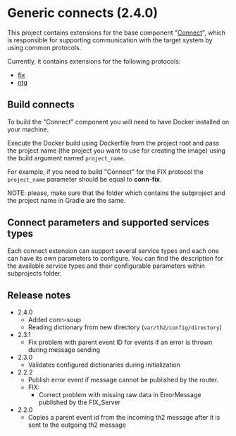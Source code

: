 # Generic connects (2.4.0)

This project contains extensions for the base component "[Connect](https://github.com/th2-net/th2-conn)", which is responsible for
supporting communication with the target system by using common protocols.

Currently, it contains extensions for the following protocols:
+ [fix](conn-fix/README.md)
+ [ntg](conn-ntg/README.md)

## Build connects

To build the "Connect" component you will need to have Docker installed on your machine.

Execute the Docker build using Dockerfile from the project root and pass the project name
(the project you want to use for creating the image) using the build argument named `project_name`.

For example, if you need to build "Connect" for the FIX protocol the `project_name` parameter should be equal to **conn-fix**.

NOTE: please, make sure that the folder which contains the subproject and the project name in Gradle are the same.

## Connect parameters and supported services types
Each connect extension can support several service types and each one can have its own parameters to configure.
You can find the description for the available service types and their configurable parameters within subprojects folder.

## Release notes
+ 2.4.0
  + Added conn-soup
  + Reading dictionary from new directory (`var/th2/config/directory`)  
+ 2.3.1
    + Fix problem with parent event ID for events if an error is thrown during message sending
+ 2.3.0
  + Validates configured dictionaries during initialization
+ 2.2.2
  + Publish error event if message cannot be published by the router.
  + FIX:
    + Correct problem with missing raw data in ErrorMessage published by the FIX_Server
+ 2.2.0
  + Copies a parent event id from the incoming th2 message after it is sent to the outgoing th2 message